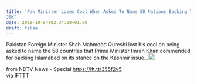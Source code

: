 ```yaml
---
title: 'Pak Minister Loses Cool When Asked To Name 58 Nations Backing Them On
J&K'
date: 2019-10-04T02:34:00+01:00
draft: false
---
```


Pakistan Foreign Minister Shah Mahmood Qureshi lost his cool on being asked to name the 58 countries that Prime Minister Imran Khan commended for backing Islamabad on its stance on the Kashmir issue...![](http://feeds.feedburner.com/~r/NDTV-LatestNews/~4/Ab-cT79rasw)  
  
from NDTV News - Special https://ift.tt/355f2v5  
via [IFTTT](https://ifttt.com/?ref=da&site=blogger)